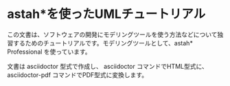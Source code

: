 # astah*を使ったUMLチュートリアル


この文書は、ソフトウェアの開発にモデリングツールを使う方法などについて独習するためのチュートリアルです。モデリングツールとして、astah* Professional を使っています。

文書は asciidoctor 型式で作成し、 asciidoctor コマンドでHTML型式に、 asciidoctor-pdf コマンドでPDF型式に変換します。

